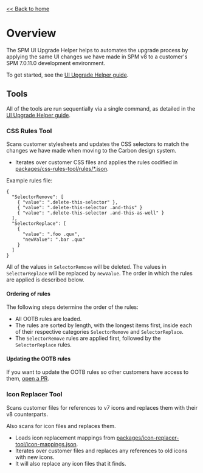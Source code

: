 [<< Back to home](index)

# Overview

The SPM UI Upgrade Helper helps to automates the upgrade process by applying the same UI changes we have made in SPM v8 to a customer's SPM 7.0.11.0 development environment.

To get started, see the [UI Upgrade Helper guide](customer/customer_setup).

## Tools

All of the tools are run sequentially via a single command, as detailed in the [UI Upgrade Helper guide](customer/customer_setup).

### CSS Rules Tool

Scans customer stylesheets and updates the CSS selectors to match the changes we have made when moving to the Carbon design system.

- Iterates over customer CSS files and applies the rules codified in [packages/css-rules-tool/rules/*.json](https://github.com/IBM/spm-ui-upgrade-helper/tree/main/packages/css-rules-tool/rules).

Example rules file:

    {
      "SelectorRemove": [
        { "value": ".delete-this-selector" },
        { "value": ".delete-this-selector .and-this" }
        { "value": ".delete-this-selector .and-this-as-well" }
      ],
      "SelectorReplace": [
        {
          "value": ".foo .qux",
          "newValue": ".bar .qux"
        }
      ]
    }

All of the values in `SelectorRemove` will be deleted. The values in `SelectorReplace` will be replaced by `newValue`. The order in which the rules are applied is described below.

#### Ordering of rules

The following steps determine the order of the rules:

- All OOTB rules are loaded.
- The rules are sorted by length, with the longest items first, inside each of their respective categories `SelectorRemove` and `SelectorReplace`.
- The `SelectorRemove` rules are applied first, followed by the `SelectorReplace` rules.

#### Updating the OOTB rules

If you want to update the OOTB rules so other customers have access to them, [open a PR](https://github.com/IBM/spm-ui-upgrade-helper).

### Icon Replacer Tool

Scans customer files for references to v7 icons and replaces them with their v8 counterparts.

Also scans for icon files and replaces them.

- Loads icon replacement mappings from [packages/icon-replacer-tool/icon-mappings.json](https://github.com/IBM/spm-ui-upgrade-helper/blob/main/packages/icon-replacer-tool/icon_mappings.json).
- Iterates over customer files and replaces any references to old icons with new icons.
- It will also replace any icon files that it finds.
